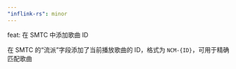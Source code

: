 ```yaml
---
"inflink-rs": minor
---
```


feat: 在 SMTC 中添加歌曲 ID

在 SMTC 的“流派”字段添加了当前播放歌曲的 ID，格式为 `NCM-{ID}`，可用于精确匹配歌曲